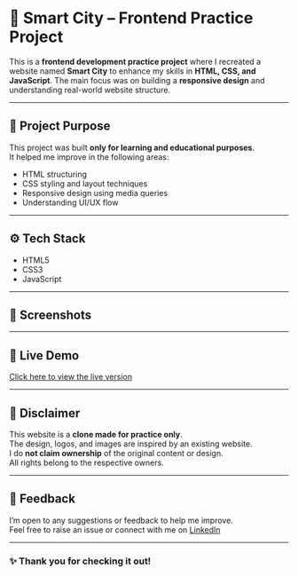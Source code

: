 # 🌆 Smart City – Frontend Practice Project

This is a **frontend development practice project** where I recreated a website named **Smart City** to enhance my skills in **HTML, CSS, and JavaScript**. The main focus was on building a **responsive design** and understanding real-world website structure.

---

## 📌 Project Purpose

This project was built **only for learning and educational purposes**.  
It helped me improve in the following areas:

- HTML structuring
- CSS styling and layout techniques
- Responsive design using media queries
- Understanding UI/UX flow

---

## ⚙️ Tech Stack

- HTML5  
- CSS3  
- JavaScript

---

## 📸 Screenshots



---

## 🔗 Live Demo

[Click here to view the live version](https://your-live-site-link.com)

---

## 🚨 Disclaimer

This website is a **clone made for practice only**.  
The design, logos, and images are inspired by an existing website.  
I do **not claim ownership** of the original content or design.  
All rights belong to the respective owners.

---

## 🙌 Feedback

I’m open to any suggestions or feedback to help me improve.  
Feel free to raise an issue or connect with me on [LinkedIn](https://www.linkedin.com/in/your-profile)

---

### ✨ Thank you for checking it out!
